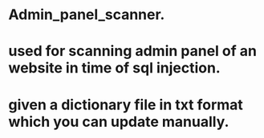 # Admin_panel_scanner.
# used for scanning admin panel of an website in time of sql injection.
# given a dictionary file in txt format which you can update manually.
